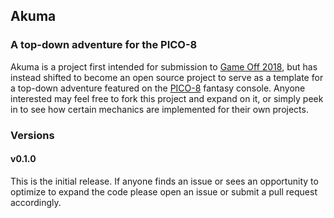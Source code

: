 ## Akuma
### A top-down adventure for the PICO-8
Akuma is a project first intended for submission to [Game Off 2018](https://itch.io/jam/game-off-2018), but has instead shifted to become an open source project to serve as a template for a top-down adventure featured on the [PICO-8](https://www.lexaloffle.com/pico-8.php) fantasy console. Anyone interested may feel free to fork this project and expand on it, or simply peek in to see how certain mechanics are implemented for their own projects.

### Versions
#### v0.1.0
This is the initial release. If anyone finds an issue or sees an opportunity to optimize to expand the code please open an issue or submit a pull request accordingly. 
